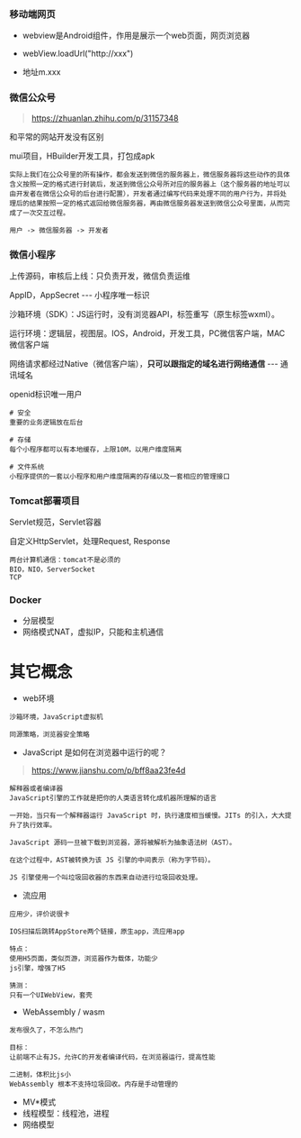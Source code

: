 ### 移动端网页

* webview是Android组件，作用是展示一个web页面，网页浏览器

* webView.loadUrl("http://xxx")
* 地址m.xxx





### 微信公众号

> https://zhuanlan.zhihu.com/p/31157348

和平常的网站开发没有区别

mui项目，HBuilder开发工具，打包成apk

```
实际上我们在公众号里的所有操作，都会发送到微信的服务器上，微信服务器将这些动作的具体含义按照一定的格式进行封装后，发送到微信公众号所对应的服务器上（这个服务器的地址可以由开发者在微信公众号的后台进行配置），开发者通过编写代码来处理不同的用户行为，并将处理后的结果按照一定的格式返回给微信服务器，再由微信服务器发送到微信公众号里面，从而完成了一次交互过程。

用户 -> 微信服务器 -> 开发者
```





### 微信小程序

上传源码，审核后上线：只负责开发，微信负责运维

AppID，AppSecret  --- 小程序唯一标识

沙箱环境（SDK）：JS运行时，没有浏览器API，标签重写（原生标签wxml）。

运行环境：逻辑层，视图层。IOS，Android，开发工具，PC微信客户端，MAC微信客户端

网络请求都经过Native（微信客户端），**只可以跟指定的域名进行网络通信**  --- 通讯域名

openid标识唯一用户

```
# 安全
重要的业务逻辑放在后台

# 存储
每个小程序都可以有本地缓存，上限10M，以用户维度隔离

# 文件系统
小程序提供的一套以小程序和用户维度隔离的存储以及一套相应的管理接口
```



### Tomcat部署项目

Servlet规范，Servlet容器

自定义HttpServlet，处理Request, Response

```
两台计算机通信：tomcat不是必须的
BIO，NIO，ServerSocket
TCP
```





### Docker

* 分层模型
* 网络模式NAT，虚拟IP，只能和主机通信







# 其它概念

* web环境

```
沙箱环境，JavaScript虚拟机

同源策略，浏览器安全策略
```

* JavaScript 是如何在浏览器中运行的呢？

> https://www.jianshu.com/p/bff8aa23fe4d

```
解释器或者编译器
JavaScript引擎的工作就是把你的人类语言转化成机器所理解的语言

一开始，当只有一个解释器运行 JavaScript 时，执行速度相当缓慢。JITs 的引入，大大提升了执行效率。

JavaScript 源码一旦被下载到浏览器，源将被解析为抽象语法树（AST）。

在这个过程中，AST被转换为该 JS 引擎的中间表示（称为字节码）。

JS 引擎使用一个叫垃圾回收器的东西来自动进行垃圾回收处理。
```



* 流应用

```
应用少，评价说很卡

IOS扫描后跳转AppStore两个链接，原生app，流应用app

特点：
使用H5页面，类似页游，浏览器作为载体，功能少
js引擎，增强了H5

猜测：
只有一个UIWebView，套壳
```

* WebAssembly  /  wasm

```
发布很久了，不怎么热门

目标：
让前端不止有JS，允许C的开发者编译代码，在浏览器运行，提高性能

二进制，体积比js小
WebAssembly 根本不支持垃圾回收。内存是手动管理的
```



* MV*模式
* 线程模型：线程池，进程
* 网络模型